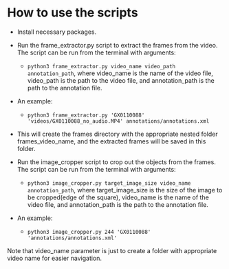 # How to use the scripts
- Install necessary packages.
- Run the frame_extractor.py script to extract the frames from the video. The script can be run from the terminal with arguments:
  - ``python3 frame_extractor.py video_name video_path annotation_path``, where video_name is the name of the video file, video_path is the path to the video file, and annotation_path is the path to the annotation file.
- An example:
  - ```python3 frame_extractor.py 'GX0110088' 'videos/GX0110088_no_audio.MP4' annotations/annotations.xml```

- This will create the frames directory with the appropriate nested folder frames_video_name, and the extracted frames will be saved in this folder.
- Run the image_cropper script to crop out the objects from the frames. The script can be run from the terminal with arguments:
  - ``python3 image_cropper.py target_image_size video_name annotation_path``, where target_image_size is the size of the image to be cropped(edge of the square), video_name is the name of the video file, and annotation_path is the path to the annotation file.
- An example:
  - ```python3 image_cropper.py 244 'GX0110088' 'annotations/annotations.xml'```

Note that video_name parameter is just to create a folder with appropriate video name for easier navigation. 